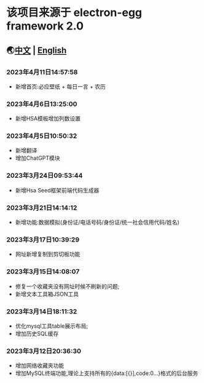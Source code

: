 # 该项目来源于 electron-egg framework 2.0
## 🌏[中文](https://www.yuque.com/u34495/mivcfg) | [English](https://www.yuque.com/u34495/ee-doc) 
### 2023年4月11日14:57:58
- 新增首页:必应壁纸 + 每日一言 + 农历

### 2023年4月6日13:25:00
- 新增HSA模板增加列数设置

### 2023年4月5日10:50:32
- 新增翻译
- 增加ChatGPT模块

### 2023年3月24日09:53:44
- 新增Hsa Seed框架前端代码生成器

### 2023年3月21日14:14:12
- 新增功能:数据模拟(身份证/电话号码/身份证/统一社会信用代码/姓名)

### 2023年3月17日10:39:29
- 网址新增复制到剪切板功能

### 2023年3月15日14:08:07
- 修复一个收藏夹没有网址时候不刷新的问题;
- 新增文本工具箱JSON工具

### 2023年3月14日18:11:32
- 优化mysql工具table展示布局;
- 增加历史SQL缓存

### 2023年3月12日20:36:30
- 增加网络收藏夹功能
- 增加MySQL终端功能,理论上支持所有的{data:[{}],code:0...}格式的后台服务

